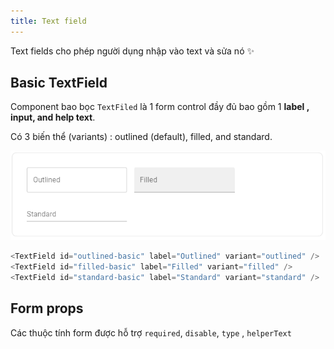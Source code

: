 ```yaml
---
title: Text field
---
```


Text fields cho phép người dụng nhập vào text và sửa nó ✨

## Basic TextField

Component bao bọc `TextFiled` là 1 form control đầy đủ bao gồm 1 **label , input, and help text**.

Có 3 biến thể (variants) : outlined (default), filled, and standard.

![!](/img/textfiled-basic.png)

```ts
<TextField id="outlined-basic" label="Outlined" variant="outlined" />
<TextField id="filled-basic" label="Filled" variant="filled" />
<TextField id="standard-basic" label="Standard" variant="standard" />
```

## Form props

Các thuộc tính form được hỗ trợ `required`, `disable`, `type` , `helperText`
